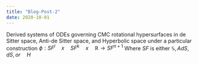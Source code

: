 ```yaml
---
title: "Blog-Post-2"
date: 2020-10-01
---
```


Derived systems of ODEs governing CMC rotational hypersurfaces in de Sitter space, Anti-de Sitter space, and Hyperbolic space under a particular construction $\phi: SF^l \quad x \quad SF^k \quad x \quad  \mathbb{R}\to SF^{n+1}$
Where $SF$ is either $\mathbb{S}, AdS, dS, or \quad H$
